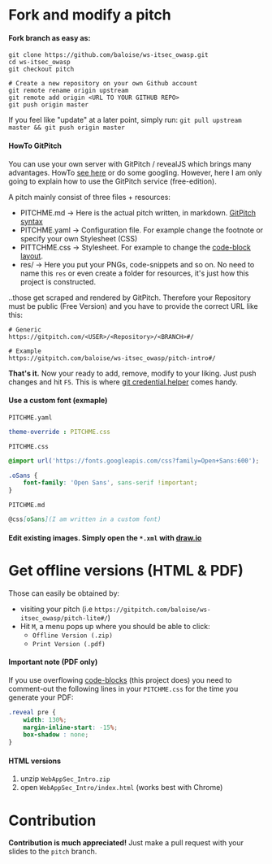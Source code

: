 # Fork and modify a pitch
#### Fork branch as easy as: 
```
git clone https://github.com/baloise/ws-itsec_owasp.git
cd ws-itsec_owasp
git checkout pitch

# Create a new repository on your own Github account
git remote rename origin upstream
git remote add origin <URL TO YOUR GITHUB REPO>
git push origin master
```
If you feel like "update" at a later point, simply run: `git pull upstream master && git push origin master`

#### HowTo GitPitch
You can use your own server with GitPitch / revealJS which brings many advantages. HowTo [see here](https://github.com/gitpitch/gitpitch/wiki/Server-Deploy-Instructions) or do some googling. However, here I am only going to explain how to use the GitPitch service (free-edition).

A pitch mainly consist of three files + resources:
 - PITCHME.md -> Here is the actual pitch written, in markdown. [GitPitch syntax](https://gitpitch.com/docs/getting-started/delimiters/)
 - PITCHME.yaml -> Configuration file. For example change the footnote or specify your own Stylesheet (CSS)
 - PITTCHME.css -> Stylesheet. For example to change the [code-block layout](https://github.com/baloise/ws-itsec_owasp/issues/9).
 - res/ -> Here you put your PNGs, code-snippets and so on. No need to name this `res` or even create a folder for resources, it's just how this project is constructed.

..those get scraped and rendered by GitPitch. Therefore your Repository must be public (Free Version) and you have to provide the correct URL like this:
```
# Generic
https://gitpitch.com/<USER>/<Repository>/<BRANCH>#/

# Example
https://gitpitch.com/baloise/ws-itsec_owasp/pitch-intro#/
```

**That's it.** Now your ready to add, remove, modify to your liking. Just push changes and hit `F5`. This is where [git credential.helper](https://stackoverflow.com/questions/35942754/how-to-save-username-and-password-in-git) comes handy.

#### Use a custom font (exmaple)
`PITCHME.yaml`
```yaml
theme-override : PITCHME.css
```
`PITCHME.css`
```css
@import url('https://fonts.googleapis.com/css?family=Open+Sans:600');

.oSans {
    font-family: 'Open Sans', sans-serif !important;
}
```
`PITCHME.md`
```md
@css[oSans](I am written in a custom font)
```

#### Edit existing images. Simply open the `*.xml` with [draw.io](https://draw.io)

# Get offline versions (HTML & PDF)
Those can easily be obtained by:
- visiting your pitch (i.e `https://gitpitch.com/baloise/ws-itsec_owasp/pitch-lite#/`)
- Hit `M`, a menu pops up where you should be able to click:
  - `Offline Version (.zip)`
  - `Print Version (.pdf)`

#### Important note (PDF only)
If you use overflowing [code-blocks](https://github.com/baloise/ws-itsec_owasp/issues/9) (this project does) you need to comment-out the following lines in your `PITCHME.css` for the time you generate your PDF:
```css
.reveal pre {
    width: 130%;
    margin-inline-start: -15%;
    box-shadow : none;
}
```

#### HTML versions  
1. unzip `WebAppSec_Intro.zip`
2. open `WebAppSec_Intro/index.html` (works best with Chrome)


# Contribution
**Contribution is much appreciated!** Just make a pull request with your slides to the `pitch` branch.